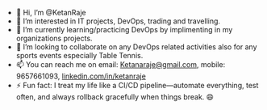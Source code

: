 - 👋 Hi, I’m @KetanRaje
- 👀 I’m interested in IT projects, DevOps, trading and travelling.
- 🌱 I’m currently learning/practicing DevOps by implimenting in my organizations projects.
- 💞️ I’m looking to collaborate on any DevOps related activities also for any sports events especially Table Tennis. 
- 📫 You can reach me on email: Ketanaraje@gmail.com, mobile: 9657661093, [linkedin.com/in/ketanraje](https://www.linkedin.com/in/ketanraje/) 
- ⚡ Fun fact: I treat my life like a CI/CD pipeline—automate everything, test often, and always rollback gracefully when things break. 😄

<!---
KetanRaje/KetanRaje is a ✨ special ✨ repository because its `README.md` (this file) appears on your GitHub profile.
You can click the Preview link to take a look at your changes.
--->
